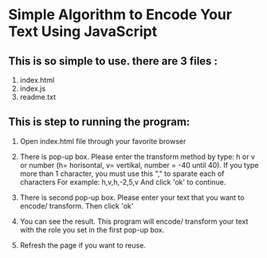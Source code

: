 # Simple Algorithm to Encode Your Text Using JavaScript
## This is so simple to use. there are 3 files :
1. index.html
2. index.js
3. readme.txt


## This is step to running the program:
1. Open index.html file through your favorite browser

2. There is pop-up box. Please enter the transform method by type: h or v or number
   (h= horisontal, v= vertikal, number = -40 until 40).
   If you type more than 1 character, you must use this "," to sparate each of characters
   For example: h,v,h,-2,5,v 
   And click 'ok' to continue.

3. There is second pop-up box. Please enter your text that you want to encode/ transform. Then click 'ok'

4. You can see the result. This program will encode/ transform your text with the role you set 
   in the first pop-up box.

5. Refresh the page if you want to reuse.


